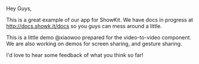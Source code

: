 Hey Guys,

This is a great example of our app for ShowKit. We have docs in progress at http://docs.showk.it/docs so you guys can mess around a little.

This is a little demo @xiaowoo prepared for the video-to-video component. We are also working on demos for screen sharing, and gesture sharing.

I'd love to hear some feedback of what you think so far!
